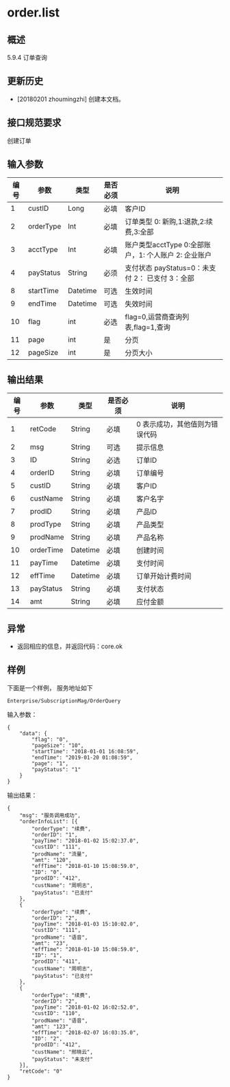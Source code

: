 # order.list

## 概述

5.9.4  订单查询

## 更新历史

 - [20180201  zhoumingzhi] 创建本文档。

## 接口规范要求

创建订单

## 输入参数

| 编号 | 参数 | 类型 | 是否必须 |说明 |
| ---- | ---- | ---- | ---- | ---- |
|1|custID|Long|必填|客户ID|
|2|orderType|Int|必填|订单类型 0: 新购,1:退款,2:续费,3:全部|
|3|acctType|Int|必填|账户类型acctType 0:全部账户，1: 个人账户 2: 企业账户|
|4|payStatus|String|必须|支付状态 payStatus=0：未支付 2： 已支付 3：全部|
|8|startTime|Datetime|可选|生效时间|
|9|endTime|Datetime|可选|失效时间|
|10|flag|int|必选|flag=0,运营商查询列表,flag=1,查询|
|11| page | int| 是|分页|
|12| pageSize | int| 是|分页大小|

## 输出结果
| 编号 | 参数 | 类型 | 是否必须 |说明 |
| ---- | ---- | ---- | ---- | ---- |
|1|retCode|String|必填|0 表示成功，其他值则为错误代码|
|2|msg|String|可选|提示信息|
|3|ID|String|必选|订单ID|
|4|orderID|String|必填|订单编号|
|5|custID|String|必填|客户ID|
|6|custName|String|必填|客户名字|
|7|prodID|String|必填|产品ID|
|8|prodType|String|必填|产品类型|
|9|prodName|String|必填|产品名称|
|10|orderTime|Datetime|必填|创建时间|
|11|payTime|Datetime|必填|支付时间|
|12|effTime|Datetime|必填|订单开始计费时间|
|13|payStatus|String|必填|支付状态|
|14|amt|String|必填|应付金额|



## 异常
 * 返回相应的信息，并返回代码：core.ok
 
## 样例

下面是一个样例，
服务地址如下
```
Enterprise/SubscriptionMag/OrderQuery
```

输入参数：
```
{
	"data": {
		"flag": "0",
		"pageSize": "10",
		"startTime": "2018-01-01 16:08:59",
		"endTime": "2019-01-20 01:08:59",
		"page": "1",
		"payStatus": "1"
	}    
}
```

输出结果：
```
{
	"msg": "服务调用成功",
	"orderInfoList": [{
		"orderType": "续费",
		"orderID": "1",
		"payTime": "2018-01-02 15:02:37.0",
		"custID": "111",
		"prodName": "流量",
		"amt": "120",
		"effTime": "2018-01-10 15:08:59.0",
		"ID": "0",
		"prodID": "412",
		"custName": "周明志",
		"payStatus": "已支付"
	},
	{
		"orderType": "续费",
		"orderID": "2",
		"payTime": "2018-01-03 15:10:02.0",
		"custID": "111",
		"prodName": "语音",
		"amt": "23",
		"effTime": "2018-01-10 15:08:59.0",
		"ID": "1",
		"prodID": "411",
		"custName": "周明志",
		"payStatus": "已支付"
	},
	{
		"orderType": "续费",
		"orderID": "2",
		"payTime": "2018-01-02 16:02:52.0",
		"custID": "110",
		"prodName": "语音",
		"amt": "123",
		"effTime": "2018-02-07 16:03:35.0",
		"ID": "2",
		"prodID": "412",
		"custName": "邢晓云",
		"payStatus": "未支付"
	}],
	"retCode": "0"
}
```



